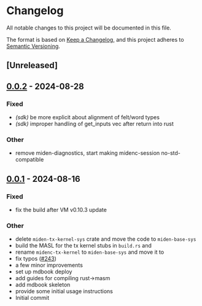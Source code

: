 # Changelog
All notable changes to this project will be documented in this file.

The format is based on [Keep a Changelog](https://keepachangelog.com/en/1.0.0/),
and this project adheres to [Semantic Versioning](https://semver.org/spec/v2.0.0.html).

## [Unreleased]

## [0.0.2](https://github.com/0xPolygonMiden/compiler/compare/miden-base-sys-v0.0.1...miden-base-sys-v0.0.2) - 2024-08-28

### Fixed
- *(sdk)* be more explicit about alignment of felt/word types
- *(sdk)* improper handling of get_inputs vec after return into rust

### Other
- remove miden-diagnostics, start making midenc-session no-std-compatible

## [0.0.1](https://github.com/0xPolygonMiden/compiler/compare/miden-base-sys-v0.0.0...miden-base-sys-v0.0.1) - 2024-08-16

### Fixed
- fix the build after VM v0.10.3 update

### Other
- delete `miden-tx-kernel-sys` crate and move the code to `miden-base-sys`
- build the MASL for the tx kernel stubs in `build.rs` and
- rename `midenc-tx-kernel` to `miden-base-sys` and move it to
- fix typos ([#243](https://github.com/0xPolygonMiden/compiler/pull/243))
- a few minor improvements
- set up mdbook deploy
- add guides for compiling rust->masm
- add mdbook skeleton
- provide some initial usage instructions
- Initial commit
